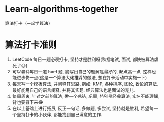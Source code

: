 # Learn-algorithms-together
算法打卡（一起学算法）

# 算法打卡准则
1. LeetCode 每日一题必须打卡, 坚持才是胜利呀(秋招笔试, 面试, 都快被算法虐死了😥)
2. 可以尝试每日一道 hard 题, 能写出自己的题解是最好的, 起点高一点, 这样也能进步快一点(这是一个算法大佬推荐的做法, 想在打卡活动中实施一下)
3. 每天写一个模板算法, 并阐释其思路, 例如: KMP, 各种排序, 图论, 数论的算法. 最好能用自己的语言阐释, 并将其实现. 经典算法也是面试的宠儿.
4. 每周周末, 针对之前的算法, 做一个总结, 巩固, 特别是经典算法, 实在不能理解, 背也要背下来😂
5. 在以上基础上进行拓展, 反正一句话, 多做题, 多尝试, 坚持就是胜利, 希望每一个坚持打卡的小伙伴, 都能找到自己满意的工作.
